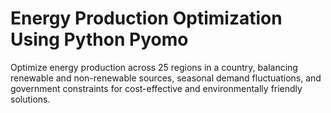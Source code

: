 # Energy Production Optimization Using Python Pyomo
Optimize energy production across 25 regions in a country, balancing renewable and non-renewable sources, seasonal demand fluctuations, and government constraints for cost-effective and environmentally friendly solutions.
